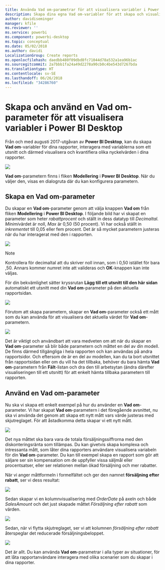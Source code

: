 ```yaml
---
title: Använda Vad om-parametrar för att visualisera variabler i Power BI Desktop
description: Skapa dina egna Vad om-variabler för att skapa och visualisera variabler i Power BI-rapporter
author: davidiseminger
manager: kfile
ms.reviewer: ''
ms.service: powerbi
ms.component: powerbi-desktop
ms.topic: conceptual
ms.date: 05/02/2018
ms.author: davidi
LocalizationGroup: Create reports
ms.openlocfilehash: daedbb480f09dbd8fc71044d78a532a1ea96b1ac
ms.sourcegitcommit: 2a7bbb1fa24a49d2278a90cb0c4be543d7267bda
ms.translationtype: HT
ms.contentlocale: sv-SE
ms.lasthandoff: 06/26/2018
ms.locfileid: "34286760"
---
```

# <a name="create-and-use-a-what-if-parameter-to-visualize-variables-in-power-bi-desktop"></a>Skapa och använd en Vad om-parameter för att visualisera variabler i Power BI Desktop
Från och med augusti 2017-utgåvan av **Power BI Desktop**, kan du skapa **Vad om**-variabler för dina rapporter, interagera med variablerna som ett utsnitt och därmed visualisera och kvantifiera olika nyckelvärden i dina rapporter.

![](media/desktop-what-if/what-if_01.png)

**Vad om**-parametern finns i fliken **Modellering** i **Power BI Desktop**. När du väljer den, visas en dialogruta där du kan konfigurera parametern.

## <a name="creating-a-what-if-parameter"></a>Skapa en Vad om-parameter
Du skapar en **Vad om**-parameter genom att välja knappen **Vad om** från fliken **Modellering** i **Power BI Desktop**. I följande bild har vi skapat en parameter som heter *rabattprocent* och ställt in dess datatyp till *Decimaltal.* *Minimi*värdet är noll, *Max* är 0,50 (50 procent). Vi har också ställt in *inkrementet* till 0,05 eller fem procent. Det är så mycket parametern justeras när du har interagerat med den i rapporten.

![](media/desktop-what-if/what-if_02.png)

> [!NOTE]
> Kontrollera för decimaltal att du skriver noll innan, som i 0,50 istället för bara ,50. Annars kommer numret inte att valideras och **OK**-knappen kan inte väljas.
> 
> 

För din bekvämlighet sätter kryssrutan **Lägg till ett utsnitt till den här sidan** automatiskt ett utsnitt med din **Vad om**-parameter på den aktuella rapportsidan.

![](media/desktop-what-if/what-if_03.png)

Förutom att skapa parametern, skapar en **Vad om**-parameter också ett mått som du kan använda för att visualisera det aktuella värdet för **Vad om**-parametern.

![](media/desktop-what-if/what-if_04.png)

Det är viktigt och användbart att vara medveten om att när du skapar en **Vad om**-parameter så blir både parametern och måttet en del av din modell. De finns därmed tillgängliga i hela rapporten och kan användas på andra rapportsidor. Och eftersom de är en del av modellen, kan du ta bort utsnittet från rapportsidan eller om du vill ha det tillbaka, behöver du bara hämta **Vad om**-parametern från **Fält**-listan och dra den till arbetsytan (ändra därefter visualiseringen till ett utsnitt) för att enkelt hämta tillbaka parametern till rapporten.

## <a name="using-a-what-if-parameter"></a>Använd en Vad om-parameter
Nu ska vi skapa ett enkelt exempel på hur du använder en **Vad om**-parameter. Vi har skapat **Vad om**-parametern i det föregående avsnittet, nu ska vi använda det genom att skapa ett nytt mått vars värde justeras med skjutreglaget. För att åstadkomma detta skapar vi ett nytt mått.

![](media/desktop-what-if/what-if_05.png)

Det nya måttet ska bara vara de totala försäljningssiffrorna med den diskonteringsränta som tillämpas. Du kan givetvis skapa komplexa och intressanta mått, som låter dina rapporters användare visualisera variabeln för din **Vad om**-parameter. Du kan till exempel skapa en rapport som gör att säljare ser sin kompensation om de uppfyller vissa säljmål eller procentsatser, eller ser relationen mellan ökad försäljning och mer rabatter.

När vi anger måttformeln i formelfältet och ger den namnet **försäljning efter rabatt**, ser vi dess resultat:

![](media/desktop-what-if/what-if_06.png)

Sedan skapar vi en kolumnvisualisering med *OrderDate* på axeln och både *SalesAmount* och det just skapade måttet *Försäljning efter rabatt* som värden.

![](media/desktop-what-if/what-if_07.png)

Sedan, när vi flytta skjutreglaget, ser vi att kolumnen *försäljning efter rabatt* återspeglar det reducerade försäljningsbeloppet.

![](media/desktop-what-if/what-if_08.png)

Det är allt. Du kan använda **Vad om**-parametrar i alla typer av situationer, för att låta rapportanvändare interagera med olika scenarier som du skapar i dina rapporter.

